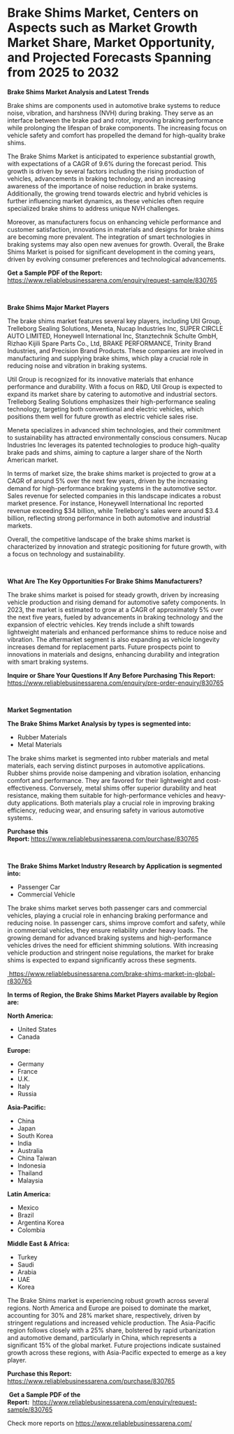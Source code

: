 <p><h1>Brake Shims Market, Centers on Aspects such as Market Growth Market Share, Market Opportunity, and Projected Forecasts Spanning from 2025 to 2032</h1></p><p><strong>Brake Shims Market Analysis and Latest Trends</strong></p>
<p><p>Brake shims are components used in automotive brake systems to reduce noise, vibration, and harshness (NVH) during braking. They serve as an interface between the brake pad and rotor, improving braking performance while prolonging the lifespan of brake components. The increasing focus on vehicle safety and comfort has propelled the demand for high-quality brake shims.</p><p>The Brake Shims Market is anticipated to experience substantial growth, with expectations of a CAGR of 9.6% during the forecast period. This growth is driven by several factors including the rising production of vehicles, advancements in braking technology, and an increasing awareness of the importance of noise reduction in brake systems. Additionally, the growing trend towards electric and hybrid vehicles is further influencing market dynamics, as these vehicles often require specialized brake shims to address unique NVH challenges.</p><p>Moreover, as manufacturers focus on enhancing vehicle performance and customer satisfaction, innovations in materials and designs for brake shims are becoming more prevalent. The integration of smart technologies in braking systems may also open new avenues for growth. Overall, the Brake Shims Market is poised for significant development in the coming years, driven by evolving consumer preferences and technological advancements.</p></p>
<p><strong>Get a Sample PDF of the Report:&nbsp;</strong> <a href="https://www.reliablebusinessarena.com/enquiry/request-sample/830765?utm_campaign=3294&utm_medium=2&utm_source=Github&utm_content=ia&utm_term=09042025&utm_id=brake-shims">https://www.reliablebusinessarena.com/enquiry/request-sample/830765</a></p>
<p>&nbsp;</p>
<p><strong>Brake Shims Major Market Players</strong></p>
<p><p>The brake shims market features several key players, including Util Group, Trelleborg Sealing Solutions, Meneta, Nucap Industries Inc, SUPER CIRCLE AUTO LIMITED, Honeywell International Inc, Stanztechnik Schulte GmbH, Rizhao Kijili Spare Parts Co., Ltd, BRAKE PERFORMANCE, Trinity Brand Industries, and Precision Brand Products. These companies are involved in manufacturing and supplying brake shims, which play a crucial role in reducing noise and vibration in braking systems.</p><p>Util Group is recognized for its innovative materials that enhance performance and durability. With a focus on R&D, Util Group is expected to expand its market share by catering to automotive and industrial sectors. Trelleborg Sealing Solutions emphasizes their high-performance sealing technology, targeting both conventional and electric vehicles, which positions them well for future growth as electric vehicle sales rise.</p><p>Meneta specializes in advanced shim technologies, and their commitment to sustainability has attracted environmentally conscious consumers. Nucap Industries Inc leverages its patented technologies to produce high-quality brake pads and shims, aiming to capture a larger share of the North American market.</p><p>In terms of market size, the brake shims market is projected to grow at a CAGR of around 5% over the next few years, driven by the increasing demand for high-performance braking systems in the automotive sector. Sales revenue for selected companies in this landscape indicates a robust market presence. For instance, Honeywell International Inc reported revenue exceeding $34 billion, while Trelleborg's sales were around $3.4 billion, reflecting strong performance in both automotive and industrial markets.</p><p>Overall, the competitive landscape of the brake shims market is characterized by innovation and strategic positioning for future growth, with a focus on technology and sustainability.</p></p>
<p>&nbsp;</p>
<p><strong>What Are The Key Opportunities For Brake Shims Manufacturers?</strong></p>
<p><p>The brake shims market is poised for steady growth, driven by increasing vehicle production and rising demand for automotive safety components. In 2023, the market is estimated to grow at a CAGR of approximately 5% over the next five years, fueled by advancements in braking technology and the expansion of electric vehicles. Key trends include a shift towards lightweight materials and enhanced performance shims to reduce noise and vibration. The aftermarket segment is also expanding as vehicle longevity increases demand for replacement parts. Future prospects point to innovations in materials and designs, enhancing durability and integration with smart braking systems.</p></p>
<p><strong>Inquire or Share Your Questions If Any Before Purchasing This Report:</strong> <a href="https://www.reliablebusinessarena.com/enquiry/pre-order-enquiry/830765?utm_campaign=3294&utm_medium=2&utm_source=Github&utm_content=ia&utm_term=09042025&utm_id=brake-shims">https://www.reliablebusinessarena.com/enquiry/pre-order-enquiry/830765</a></p>
<p>&nbsp;</p>
<p><strong>Market Segmentation</strong></p>
<p><strong>The Brake Shims Market Analysis by types is segmented into:</strong></p>
<p><ul><li>Rubber Materials</li><li>Metal Materials</li></ul></p>
<p><p>The brake shims market is segmented into rubber materials and metal materials, each serving distinct purposes in automotive applications. Rubber shims provide noise dampening and vibration isolation, enhancing comfort and performance. They are favored for their lightweight and cost-effectiveness. Conversely, metal shims offer superior durability and heat resistance, making them suitable for high-performance vehicles and heavy-duty applications. Both materials play a crucial role in improving braking efficiency, reducing wear, and ensuring safety in various automotive systems.</p></p>
<p><strong>Purchase this Report:&nbsp;</strong><a href="https://www.reliablebusinessarena.com/purchase/830765?utm_campaign=3294&utm_medium=2&utm_source=Github&utm_content=ia&utm_term=09042025&utm_id=brake-shims">https://www.reliablebusinessarena.com/purchase/830765</a></p>
<p>&nbsp;</p>
<p><strong>The Brake Shims Market Industry Research by Application is segmented into:</strong></p>
<p><ul><li>Passenger Car</li><li>Commercial Vehicle</li></ul></p>
<p><p>The brake shims market serves both passenger cars and commercial vehicles, playing a crucial role in enhancing braking performance and reducing noise. In passenger cars, shims improve comfort and safety, while in commercial vehicles, they ensure reliability under heavy loads. The growing demand for advanced braking systems and high-performance vehicles drives the need for efficient shimming solutions. With increasing vehicle production and stringent noise regulations, the market for brake shims is expected to expand significantly across these segments.</p></p>
<p><a href="https://www.reliablebusinessarena.com/brake-shims-market-in-global-r830765?utm_campaign=3294&utm_medium=2&utm_source=Github&utm_content=ia&utm_term=09042025&utm_id=brake-shims">&nbsp;https://www.reliablebusinessarena.com/brake-shims-market-in-global-r830765</a></p>
<p><strong>In terms of Region, the Brake Shims Market Players available by Region are:</strong></p>
<p>
    <p> <strong> North America: </strong>
        <ul>
            <li>United States</li>
            <li>Canada</li>
        </ul>
        </p> 
    <p> <strong> Europe: </strong>
        <ul>
            <li>Germany</li>
            <li>France</li>
            <li>U.K.</li>
            <li>Italy</li>
            <li>Russia</li>
        </ul>
        </p> 
    <p> <strong> Asia-Pacific: </strong>
        <ul>
            <li>China</li>
            <li>Japan</li>
            <li>South Korea</li>
            <li>India</li>
            <li>Australia</li>
            <li>China Taiwan</li>
            <li>Indonesia</li>
            <li>Thailand</li>
            <li>Malaysia</li>
        </ul>
        </p> 
    <p> <strong> Latin America: </strong>
        <ul>
            <li>Mexico</li>
            <li>Brazil</li>
            <li>Argentina Korea</li>
            <li>Colombia</li>
        </ul>
        </p> 
    <p> <strong> Middle East & Africa: </strong>
        <ul>
            <li>Turkey</li>
            <li>Saudi</li>
            <li>Arabia</li>
            <li>UAE</li>
            <li>Korea</li>
        </ul>
    </p>
    </p>
<p><p>The Brake Shims market is experiencing robust growth across several regions. North America and Europe are poised to dominate the market, accounting for 30% and 28% market share, respectively, driven by stringent regulations and increased vehicle production. The Asia-Pacific region follows closely with a 25% share, bolstered by rapid urbanization and automotive demand, particularly in China, which represents a significant 15% of the global market. Future projections indicate sustained growth across these regions, with Asia-Pacific expected to emerge as a key player.</p></p>
<p><strong>Purchase this Report: </strong><a href="https://www.reliablebusinessarena.com/purchase/830765?utm_campaign=3294&utm_medium=2&utm_source=Github&utm_content=ia&utm_term=09042025&utm_id=brake-shims">https://www.reliablebusinessarena.com/purchase/830765</a></p>
<p>&nbsp;<strong>Get a Sample PDF of the Report:&nbsp;&nbsp;</strong><a href="https://www.reliablebusinessarena.com/enquiry/request-sample/830765?utm_campaign=3294&utm_medium=2&utm_source=Github&utm_content=ia&utm_term=09042025&utm_id=brake-shims">https://www.reliablebusinessarena.com/enquiry/request-sample/830765</a></p>
<p><strong></strong></p>
<p>Check more reports on <a href="https://www.reliablebusinessarena.com/?utm_campaign=3294&utm_medium=2&utm_source=Github&utm_content=ia&utm_term=09042025&utm_id=brake-shims">https://www.reliablebusinessarena.com/</a></p>